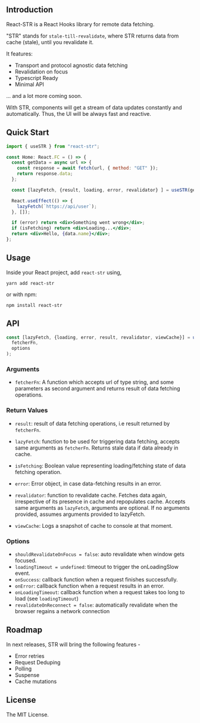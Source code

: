 ## Introduction

React-STR is a React Hooks library for remote data fetching.

"STR" stands for `stale-till-revalidate`, where STR returns data from cache (stale), until you revalidate it.

It features:

- Transport and protocol agnostic data fetching
- Revalidation on focus
- Typescript Ready
- Minimal API

... and a lot more coming soon.

With STR, components will get a stream of data updates constantly and automatically. Thus, the UI will be always fast and reactive.

## Quick Start

```jsx
import { useSTR } from "react-str";

const Home: React.FC = () => {
  const getData = async url => {
    const response = await fetch(url, { method: "GET" });
    return response.data;
  };

  const [lazyFetch, {result, loading, error, revalidator} ] = useSTR(getData);

  React.useEffect(() => {
    lazyFetch(`https://api/user`);
  }, []);

  if (error) return <div>Something went wrong</div>;
  if (isFetching) return <div>Loading...</div>;
  return <div>Hello, {data.name}</div>;
};
```

## Usage

Inside your React project, add `react-str` using,

`yarn add react-str`

or with npm:

`npm install react-str`

## API

```jsx
const [lazyFetch, {loading, error, result, revalidator, viewCache}] = useSTR(
  fetcherFn,
  options
);
```

### Arguments

- `fetcherFn`: A function which accepts url of type string, and some parameters as second argument and returns result of data fetching operations.

### Return Values

- `result`: result of data fetching operations, i.e result returned by `fetcherFn`.

- `lazyFetch`: function to be used for triggering data fetching, accepts same arguments as `fetcherFn`. Returns stale data if data already in cache.

- `isFetching`: Boolean value representing loading/fetching state of data fetching operation.

- `error`: Error object, in case data-fetching results in an error.

- `revalidator`: function to revalidate cache. Fetches data again, irrespective of its presence in cache and repopulates cache. Accepts same arguments as `lazyFetch`, arguments are optional. If no arguments provided, assumes arguments provided to lazyFetch.

- `viewCache`: Logs a snapshot of cache to console at that moment.

### Options

- `shouldRevalidateOnFocus = false`: auto revalidate when window gets focused.
- `loadingTimeout = undefined`: timeout to trigger the onLoadingSlow event.
- `onSuccess`: callback function when a request finishes successfully.
- `onError`: callback function when a request results in an error.
- `onLoadingTimeout`: callback function when a request takes too long to load (see `loadingTimeout`)
- `revalidateOnReconnect = false`: automatically revalidate when the browser regains a network connection

## Roadmap

In next releases, STR will bring the following features -

- Error retries
- Request Deduping
- Polling
- Suspense
- Cache mutations

## License

The MIT License.
